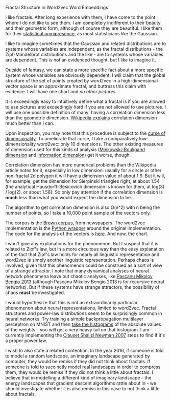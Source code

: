 Fractal Structure in Word2vec Word Embeddings

I like fractals. After long experience with them, I have come to the point where I do not like to see them. I am completely indifferent to their beauty and their geometric form, although of course they are beautiful. I like them for their [statistical omnipresence](http://arxiv.org/abs/cond-mat/0412004), as most statisticians like the Gaussian.

I like to imagine sometimes that the Gaussian and related distributions are to systems whose variables are independent, as the fractal distributions - the Zipf-Mandelbrot distributions and the like - are to systems whose variables are dependent. This is not an evidenced thought, but I like to imagine it.

Outside of fantasy, we can state a more specific fact about a more specific system whose variables are obviously dependent. I will claim that the global structure of the set of points created by word2vec in a high-dimensional vector space is an approximate fractal, and buttress this claim with evidence. I will have one chart and _no other pictures_.

It is exceedingly easy to intuitively define what a fractal is if you are allowed to use pictures and exceedingly hard if you are not allowed to use pictures. I will use one possible definition of many: having a correlation dimension less than the geometric dimension. [Wikipedia explains](https://en.wikipedia.org/wiki/Correlation_dimension) correlation dimension much better than I can.

Upon inspection, you may note that this procedure is subject to the [curse of dimensionality](https://en.wikipedia.org/wiki/Curse_of_dimensionality). To ameliorate that curse, I take a comparatively low-dimensionality word2vec: only 10 dimensions. The other existing measures of dimension used for this kinds of analysis ([Minkowski-Bouligand dimension](http://mathworld.wolfram.com/InformationDimension.html) and [information dimension](http://mathworld.wolfram.com/InformationDimension.html)) get it worse, though.

Correlation dimension has more numerical problems than the Wikipedia article notes for it, especially in low dimension: usually for a circle or other non-fractal 2d polygon it will have a dimension value of about 1.9. But it will, for example, get the dimension for Sierpinski triangles right, at about 1.54 (the analytical Hausdorff-Besicovich dimension is known for them, at log(3) / log(2), or about 1.58). So only pay attention if the correlation dimension is __much__ less than what you would expect the dimension to be.

The algorithm to get correlation dimension is also O(n^2) with n being the number of points, so I take a 10,000 point sample of the vectors only.

The corpus is the [Brown corpus](http://www.nltk.org/book/ch02.html#brown-corpus), from newspapers. The word2vec implementation is the [Python wrapper](https://github.com/danielfrg/word2vec) around the original implementation. The code for the analysis of the vectors is [here](https://github.com/howonlee/wordvec_fractal). And now, the chart.




I won't give any explanations for the phenomenon. But I suspect that it is related to Zipf's law, but in a more circuitous way than the easy explanation of the fact that Zipf's law holds for nearly all linguistic representation and word2vec is simply another linguistic representation. Perhaps chaos is involved, given that this phenomenon could be construed as a sort of view of a strange attractor. I note that many dynamical analyses of neural network phenomena leave out chaotic analyses, like [Pascanu Mikolov Bengio 2013](http://www.jmlr.org/proceedings/papers/v28/pascanu13.pdf) (although Pascanu Mikolov Bengio 2013 is for recursive neural networks). But if these systems have strange attractors, the possibility of chaos __must__ be investigated.

I would hypothesize that this is not an extraordinarily particular phenomenon about neural representations, limited to word2vec. Fractal structures and power-law distributions seem to be surprisingly common in neural networks. Try training a simple backpropagation multilayer perceptron on MNIST and then [take the histograms](https://github.com/howonlee/mlp_gradient_histograms) of the absolute values of the weights - you will get a very heavy tail on that histogram. I am currently implementing the [Clauset Shalizi Newman 2007](http://arxiv.org/abs/0706.1062) steps to find if it's a proper power law.
 
I wish to also state a related contention. In the year 2016, if someone is told to model a random landscape, an imaginary landscape generated by computer, they would be remiss if they did not think about fractals. If someone is told to succinctly model real landscapes in order to compress them, they would be remiss if they did not think a little about fractals. I believe that in modelling a different kind of imaginary landscape - the energy landscapes that gradient descent algorithms rattle about in - we should investigate whether it is also remiss in this case to not think a little about fractals.

